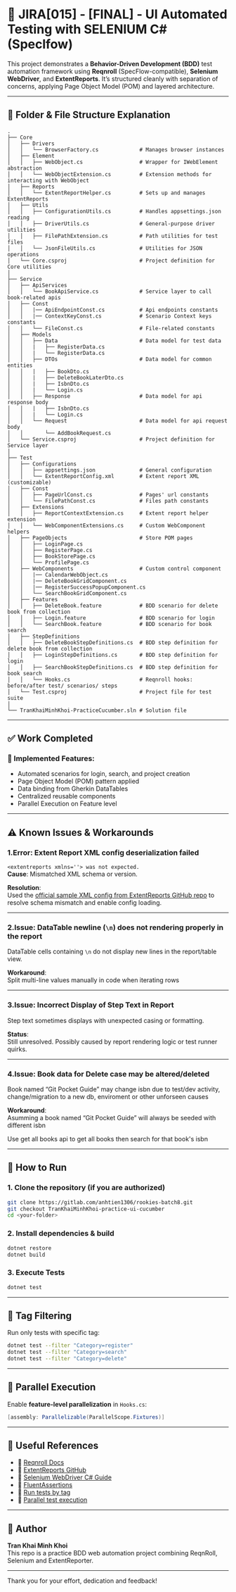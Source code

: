 # 📘 JIRA\[015\] - \[FINAL\] - UI Automated Testing with SELENIUM C# (Speclfow)

This project demonstrates a **Behavior-Driven Development (BDD)** test automation framework using **Reqnroll** (SpecFlow-compatible), **Selenium WebDriver**, and **ExtentReports**. It’s structured cleanly with separation of concerns, applying Page Object Model (POM) and layered architecture.

---

## 📁 Folder & File Structure Explanation

```
.
├── Core
│   ├── Drivers
│   │   └── BrowserFactory.cs             # Manages browser instances
│   ├── Element
│   │   ├── WebObject.cs                  # Wrapper for IWebElement abstraction
│   │   └── WebObjectExtension.cs         # Extension methods for interacting with WebObject
│   ├── Reports
│   │   └── ExtentReportHelper.cs         # Sets up and manages ExtentReports
│   ├── Utils
│   │   ├── ConfigurationUtils.cs         # Handles appsettings.json reading
│   │   ├── DriverUtils.cs                # General-purpose driver utilities
│   │   ├── FilePathExtension.cs          # Path utilities for test files
│   │   └── JsonFileUtils.cs              # Utilities for JSON operations
│   └── Core.csproj                       # Project definition for Core utilities
│
├── Service
│   ├── ApiServices
│   │   └── BookApiService.cs             # Service layer to call book-related apis
│   ├── Const
│   │   |── ApiEndpointConst.cs           # Api endpoints constants
│   │   |── ContextKeyConst.cs            # Scenario Context keys constants
│   │   └── FileConst.cs                  # File-related constants
│   ├── Models
│   │   ├── Data                          # Data model for test data
│   │   |   ├── RegisterData.cs        
│   │   |   └── RegisterData.cs        
│   │   ├── DTOs                          # Data model for common entities
│   │   |   ├── BookDto.cs       
│   │   |   ├── DeleteBookLaterDto.cs       
│   │   |   ├── IsbnDto.cs      
│   │   |   └── Login.cs        
│   │   ├── Response                      # Data model for api response body
│   │   |   ├── IsbnDto.cs      
│   │   |   └── Login.cs        
│   │   └── Request                       # Data model for api request body
│   │       └── AddBookRequest.cs        
│   └── Service.csproj                    # Project definition for Service layer
│
├── Test
│   ├── Configurations
│   │   ├── appsettings.json              # General configuration
│   │   └── ExtentReportConfig.xml        # Extent report XML (customizable)
│   ├── Const
│   │   ├── PageUrlConst.cs               # Pages' url constants
│   │   └── FilePathConst.cs              # Files path constants
│   ├── Extensions
│   │   ├── ReportContextExtension.cs     # Extent report helper extension
│   │   └── WebComponentExtensions.cs     # Custom WebComponent helpers
│   ├── PageObjects                       # Store POM pages
│   │   ├── LoginPage.cs           
│   │   ├── RegisterPage.cs        
│   │   ├── BookStorePage.cs       
│   │   └── ProfilePage.cs         
│   ├── WebComponents                     # Custom control component
│   │   |── CalendarWebObject.cs          
│   │   |── DeleteBookGridComponent.cs          
│   │   |── RegisterSuccessPopupComponent.cs          
│   │   └── SearchBookGridComponent.cs          
│   ├── Features                          
│   │   ├── DeleteBook.feature            # BDD scenario for delete book from collection
│   │   ├── Login.feature                 # BDD scenario for login
│   │   └── SearchBook.feature            # BDD scenario for book search
│   ├── StepDefinitions
│   │   ├── DeleteBookStepDefinitions.cs  # BDD step definition for delete book from collection
│   │   ├── LoginStepDefinitions.cs       # BDD step definition for login
│   │   ├── SearchBookStepDefinitions.cs  # BDD step definition for book search
│   │   └── Hooks.cs                      # Reqnroll hooks: before/after test/ scenarios/ steps
│   └── Test.csproj                       # Project file for test suite
│
└── TranKhaiMinhKhoi-PracticeCucumber.sln # Solution file
```

---

## ✅ Work Completed

### 🔧 Implemented Features:
- Automated scenarios for login, search, and project creation
- Page Object Model (POM) pattern applied
- Data binding from Gherkin DataTables
- Centralized reusable components
- Parallel Execution on Feature level

---

## ⚠️ Known Issues & Workarounds

### 1.Error: Extent Report XML config deserialization failed
  
`<extentreports xmlns=''> was not expected.`  
**Cause**: Mismatched XML schema or version.

**Resolution**:  
Used the [official sample XML config from ExtentReports GitHub repo](https://github.com/extent-framework/extentreports-csharp/blob/master/config/spark-config.xml) to resolve schema mismatch and enable config loading.

---

### 2.Issue:  DataTable newline (`\n`) does not rendering properly in the report
 
DataTable cells containing `\n` do not display new lines in the report/table view.

**Workaround**:  
Split multi-line values manually in code when iterating rows

---

### 3.Issue: Incorrect Display of Step Text in Report
Step text sometimes displays with unexpected casing or formatting.

**Status**:  
Still unresolved. Possibly caused by report rendering logic or test runner quirks.

---

### 4.Issue:  Book data for Delete case may be altered/deleted
 
Book named  “Git Pocket Guide” may change isbn due to test/dev activity, change/migration to a new db, enviroment or other unforseen causes

**Workaround**:  
Asumming a book named  “Git Pocket Guide” will always be seeded with different isbn

Use get all books api to get all books then search for that book's isbn

---

## 🚀 How to Run

### 1. Clone the repository (if you are authorized)
```bash
git clone https://gitlab.com/anhtien1306/rookies-batch8.git
git checkout TranKhaiMinhKhoi-practice-ui-cucumber
cd <your-folder>
```

### 2. Install dependencies & build
```bash
dotnet restore
dotnet build
```

### 3. Execute Tests
```bash
dotnet test
```

---

## 🔖 Tag Filtering

Run only tests with specific tag:
```bash
dotnet test --filter "Category=register"
dotnet test --filter "Category=search"
dotnet test --filter "Category=delete"
```

---

## 🧵 Parallel Execution

Enable **feature-level parallelization** in `Hooks.cs`:
```csharp
[assembly: Parallelizable(ParallelScope.Fixtures)]
```

---

## 🔗 Useful References

- 🔹 [Reqnroll Docs](https://reqnroll.net/)
- 🔹 [ExtentReports GitHub](https://github.com/extent-framework/extentreports-csharp)
- 🔹 [Selenium WebDriver C# Guide](https://www.selenium.dev/documentation/webdriver/)
- 🔹 [FluentAssertions](https://fluentassertions.com/)
- 🔹 [Run tests by tag](https://reqnroll.net/docs/v3/gherkin/filtering/)
- 🔹 [Parallel test execution](https://reqnroll.net/docs/v3/gherkin/parallel-execution/)

---

## 🙋 Author

**Tran Khai Minh Khoi**  
This repo is a practice BDD web automation project combining ReqnRoll, Selenium and ExtentReporter.

---

Thank you for your effort, dedication and feedback!
